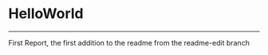 # HelloWorld
------------------------------
First Report, the first addition to the readme from the readme-edit branch
